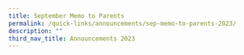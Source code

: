 ```yaml
---
title: September Memo to Parents
permalink: /quick-links/announcements/sep-memo-to-parents-2023/
description: ""
third_nav_title: Announcements 2023
---
```

